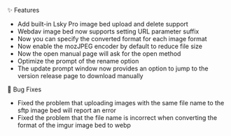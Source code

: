 ✨ Features

- Add built-in Lsky Pro image bed upload and delete support
- Webdav image bed now supports setting URL parameter suffix
- Now you can specify the converted format for each image format
- Now enable the mozJPEG encoder by default to reduce file size
- Now the open manual page will ask for the open method
- Optimize the prompt of the rename option
- The update prompt window now provides an option to jump to the version release page to download manually

🐛 Bug Fixes

- Fixed the problem that uploading images with the same file name to the sftp image bed will report an error
- Fixed the problem that the file name is incorrect when converting the format of the imgur image bed to webp
